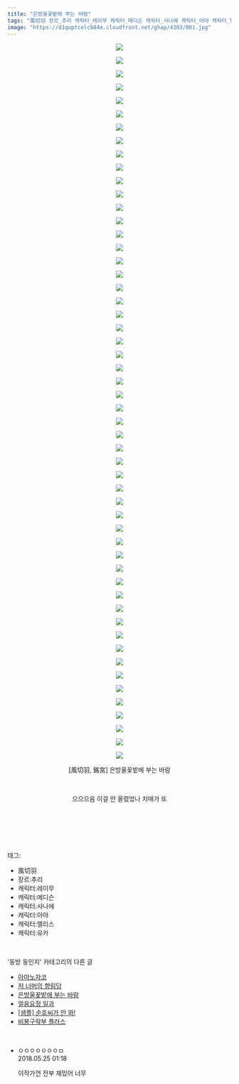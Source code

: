 ```yaml
---
title: "은방울꽃밭에 부는 바람"
tags: "風切羽 장르_추리 캐릭터_레이무 캐릭터_메디슨 캐릭터_사나에 캐릭터_아야 캐릭터_앨리스 캐릭터_유카 銘宮 동방_동인지"
image: "https://d1quptcelcb84e.cloudfront.net/ghap/4303/001.jpg"
---
```

<div class="article">
<p style="text-align: center; clear: none; float: none;"><img src="{{ site.imgserver8 }}/ghap/4303/001.jpg"/></p>
<p style="text-align: center; clear: none; float: none;"><img src="{{ site.imgserver8 }}/ghap/4303/002.jpg"/></p>
<p style="text-align: center; clear: none; float: none;"><img src="{{ site.imgserver8 }}/ghap/4303/003.jpg"/></p>
<p style="text-align: center; clear: none; float: none;"><img src="{{ site.imgserver8 }}/ghap/4303/004.jpg"/></p>
<p style="text-align: center; clear: none; float: none;"><img src="{{ site.imgserver8 }}/ghap/4303/005.jpg"/></p>
<p style="text-align: center; clear: none; float: none;"><img src="{{ site.imgserver8 }}/ghap/4303/006.jpg"/></p>
<p style="text-align: center; clear: none; float: none;"><img src="{{ site.imgserver8 }}/ghap/4303/007.jpg"/></p>
<p style="text-align: center; clear: none; float: none;"><img src="{{ site.imgserver8 }}/ghap/4303/008.jpg"/></p>
<p style="text-align: center; clear: none; float: none;"><img src="{{ site.imgserver8 }}/ghap/4303/009.jpg"/></p>
<p style="text-align: center; clear: none; float: none;"><img src="{{ site.imgserver8 }}/ghap/4303/010.jpg"/></p>
<p style="text-align: center; clear: none; float: none;"><img src="{{ site.imgserver8 }}/ghap/4303/011.jpg"/></p>
<p style="text-align: center; clear: none; float: none;"><img src="{{ site.imgserver8 }}/ghap/4303/012.jpg"/></p>
<p style="text-align: center; clear: none; float: none;"><img src="{{ site.imgserver8 }}/ghap/4303/013.jpg"/></p>
<p style="text-align: center; clear: none; float: none;"><img src="{{ site.imgserver8 }}/ghap/4303/014.jpg"/></p>
<p style="text-align: center; clear: none; float: none;"><img src="{{ site.imgserver8 }}/ghap/4303/015.jpg"/></p>
<p style="text-align: center; clear: none; float: none;"><img src="{{ site.imgserver8 }}/ghap/4303/016.jpg"/></p>
<p style="text-align: center; clear: none; float: none;"><img src="{{ site.imgserver8 }}/ghap/4303/017.jpg"/></p>
<p style="text-align: center; clear: none; float: none;"><img src="{{ site.imgserver8 }}/ghap/4303/018.jpg"/></p>
<p style="text-align: center; clear: none; float: none;"><img src="{{ site.imgserver8 }}/ghap/4303/019.jpg"/></p>
<p style="text-align: center; clear: none; float: none;"><img src="{{ site.imgserver8 }}/ghap/4303/020.jpg"/></p>
<p style="text-align: center; clear: none; float: none;"><img src="{{ site.imgserver8 }}/ghap/4303/021.jpg"/></p>
<p style="text-align: center; clear: none; float: none;"><img src="{{ site.imgserver8 }}/ghap/4303/022.jpg"/></p>
<p style="text-align: center; clear: none; float: none;"><img src="{{ site.imgserver8 }}/ghap/4303/023.jpg"/></p>
<p style="text-align: center; clear: none; float: none;"><img src="{{ site.imgserver8 }}/ghap/4303/024.jpg"/></p>
<p style="text-align: center; clear: none; float: none;"><img src="{{ site.imgserver8 }}/ghap/4303/025.jpg"/></p>
<p style="text-align: center; clear: none; float: none;"><img src="{{ site.imgserver8 }}/ghap/4303/026.jpg"/></p>
<p style="text-align: center; clear: none; float: none;"><img src="{{ site.imgserver8 }}/ghap/4303/027.jpg"/></p>
<p style="text-align: center; clear: none; float: none;"><img src="{{ site.imgserver8 }}/ghap/4303/028.jpg"/></p>
<p style="text-align: center; clear: none; float: none;"><img src="{{ site.imgserver8 }}/ghap/4303/029.jpg"/></p>
<p style="text-align: center; clear: none; float: none;"><img src="{{ site.imgserver8 }}/ghap/4303/030.jpg"/></p>
<p style="text-align: center; clear: none; float: none;"><img src="{{ site.imgserver8 }}/ghap/4303/031.jpg"/></p>
<p style="text-align: center; clear: none; float: none;"><img src="{{ site.imgserver8 }}/ghap/4303/032.jpg"/></p>
<p style="text-align: center; clear: none; float: none;"><img src="{{ site.imgserver8 }}/ghap/4303/033.jpg"/></p>
<p style="text-align: center; clear: none; float: none;"><img src="{{ site.imgserver8 }}/ghap/4303/034.jpg"/></p>
<p style="text-align: center; clear: none; float: none;"><img src="{{ site.imgserver8 }}/ghap/4303/035.jpg"/></p>
<p style="text-align: center; clear: none; float: none;"><img src="{{ site.imgserver8 }}/ghap/4303/036.jpg"/></p>
<p style="text-align: center; clear: none; float: none;"><img src="{{ site.imgserver8 }}/ghap/4303/037.jpg"/></p>
<p style="text-align: center; clear: none; float: none;"><img src="{{ site.imgserver8 }}/ghap/4303/038.jpg"/></p>
<p style="text-align: center; clear: none; float: none;"><img src="{{ site.imgserver8 }}/ghap/4303/039.jpg"/></p>
<p style="text-align: center; clear: none; float: none;"><img src="{{ site.imgserver8 }}/ghap/4303/040.jpg"/></p>
<p style="text-align: center; clear: none; float: none;"><img src="{{ site.imgserver8 }}/ghap/4303/041.jpg"/></p>
<p style="text-align: center; clear: none; float: none;"><img src="{{ site.imgserver8 }}/ghap/4303/042.jpg"/></p>
<p style="text-align: center; clear: none; float: none;"><img src="{{ site.imgserver8 }}/ghap/4303/043.jpg"/></p>
<p style="text-align: center; clear: none; float: none;"><img src="{{ site.imgserver8 }}/ghap/4303/044.jpg"/></p>
<p style="text-align: center; clear: none; float: none;"><img src="{{ site.imgserver8 }}/ghap/4303/045.jpg"/></p>
<p style="text-align: center; clear: none; float: none;"><img src="{{ site.imgserver8 }}/ghap/4303/046.jpg"/></p>
<p style="text-align: center; clear: none; float: none;"><img src="{{ site.imgserver8 }}/ghap/4303/047.jpg"/></p>
<p style="text-align: center; clear: none; float: none;"><img src="{{ site.imgserver8 }}/ghap/4303/048.jpg"/></p>
<p style="text-align: center; clear: none; float: none;"><img src="{{ site.imgserver8 }}/ghap/4303/049.jpg"/></p>
<p style="text-align: center; clear: none; float: none;"><img src="{{ site.imgserver8 }}/ghap/4303/050.jpg"/></p>
<p style="text-align: center; clear: none; float: none;"><img src="{{ site.imgserver8 }}/ghap/4303/051.jpg"/></p>
<p style="text-align: center; clear: none; float: none;"><img src="{{ site.imgserver8 }}/ghap/4303/052.jpg"/></p>
<p style="text-align: center; clear: none; float: none;"><img src="{{ site.imgserver8 }}/ghap/4303/053.jpg"/></p>
<p style="text-align: center; clear: none; float: none;"><img src="{{ site.imgserver8 }}/ghap/4303/054.jpg"/></p>
<p style="text-align: center; clear: none; float: none;">[風切羽, 銘宮] 은방울꽃밭에 부는 바람</p>
<p style="text-align: center; clear: none; float: none;"><br/></p>
<p style="text-align: center; clear: none; float: none;">으으으음 이걸 안 올렸었나 치매가 또</p>
<p style="text-align: center; clear: none; float: none;"><br/></p>
<p><br/></p>
</div><br/>
<div class="tagTrail">
<p>태그: </p>
<ul>
<li>風切羽</li>
<li>장르:추리</li>
<li>캐릭터:레이무</li>
<li>캐릭터:메디슨</li>
<li>캐릭터:사나에</li>
<li>캐릭터:아야</li>
<li>캐릭터:앨리스</li>
<li>캐릭터:유카</li>
</ul>
</div><br/>
<div class="another">
<p>'동방 동인지' 카테고리의 다른 글</p>
<ul>
<li><a href="/ghap_4312">아마노자코</a></li>
<li><a href="/ghap_4311">저 너머의 향림당</a></li>
<li><a href="/ghap_4303">은방울꽃밭에 부는 바람</a></li>
<li><a href="/ghap_4302">얼음요정 일과</a></li>
<li><a href="/ghap_4297">[샘플] 순호씨가 안 와!</a></li>
<li><a href="/ghap_4294">비봉구락부 플러스</a></li>
</ul>
</div><br/>
<div class="cb_module cb_fluid">
<div class="cb_wrt cb_profile">
<div class="comment">
<ul>
<li class="cb_thumb_off" id="comment15261336">
<div class="cb_comment_area">
<div class="cb_info_area">
<div class="cb_section">
<span class="cb_nick_name">ㅇㅇㅇㅇㅇㅇㅇㅁ</span>
</div>
<div class="cb_section">
<span class="cb_date">2018.05.25 01:18 </span>
</div>
</div>
<div class="cb_dsc_comment">
<p class="cb_dsc">
											이작가껀 전부 재밌어 너무
										</p>
</div>
</div></li>
</ul>
</div>
</div><!-- commentList close -->
</div><br/>

